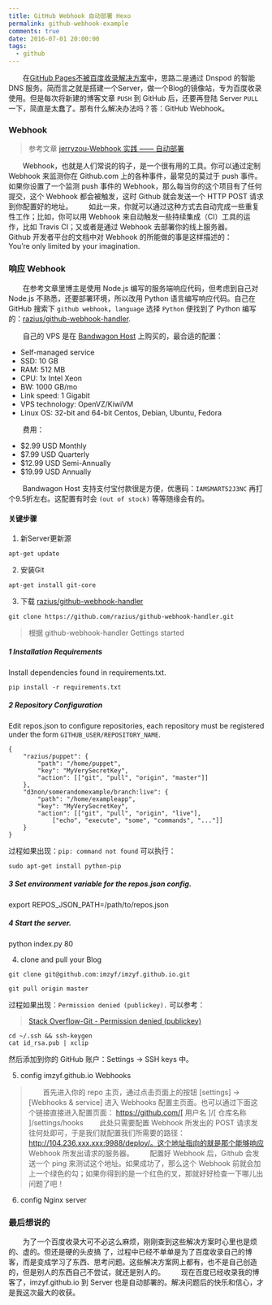 ```yaml
---
title: GitHub Webhook 自动部署 Hexo
permalink: github-webhook-example
comments: true
date: 2016-07-01 20:00:00
tags: 
  - github
---
```


&emsp;&emsp;在[GitHub Pages不被百度收录解决方案]()中，思路二是通过 Dnspod 的智能 DNS 服务。简而言之就是搭建一个Server，做一个Blog的镜像站，专为百度收录使用。但是每次将新建的博客文章 `PUSH` 到 GitHub 后，还要再登陆 Server `PULL` 一下，简直是太蠢了。那有什么解决办法吗？答：GitHub Webhook。
<!-- more -->
### Webhook

> 参考文章 [jerryzou-Webhook 实践 —— 自动部署](http://jerryzou.com/posts/webhook-practice/)

&emsp;&emsp;Webhook，也就是人们常说的钩子，是一个很有用的工具。你可以通过定制 Webhook 来监测你在 Github.com 上的各种事件，最常见的莫过于 push 事件。如果你设置了一个监测 push 事件的 Webhook，那么每当你的这个项目有了任何提交，这个 Webhook 都会被触发，这时 Github 就会发送一个 HTTP POST 请求到你配置好的地址。
&emsp;&emsp;如此一来，你就可以通过这种方式去自动完成一些重复性工作；比如，你可以用 Webhook 来自动触发一些持续集成（CI）工具的运作，比如 Travis CI；又或者是通过 Webhook 去部署你的线上服务器。
&emsp;&emsp;Github 开发者平台的文档中对 Webhook 的所能做的事是这样描述的：
&emsp;&emsp;You’re only limited by your imagination.


### 响应 Webhook
&emsp;&emsp;在参考文章里博主是使用 Node.js 编写的服务端响应代码，但考虑到自己对 Node.js 不熟悉，还要部署环境，所以改用 Python 语言编写响应代码。自己在 GitHub 搜索下 `github webhook`，`language` 选择 `Python` 便找到了 Python 编写的：[razius/github-webhook-handler](https://github.com/razius/github-webhook-handler).

&emsp;&emsp;自己的 VPS 是在 [Bandwagon Host](https://bandwagonhost.com/aff.php?aff=5403) 上购买的，最合适的配置：
- Self-managed service
- SSD: 10 GB
- RAM: 512 MB
- CPU: 1x Intel Xeon
- BW: 1000 GB/mo
- Link speed: 1 Gigabit
- VPS technology: OpenVZ/KiwiVM
- Linux OS: 32-bit and 64-bit Centos, Debian, Ubuntu, Fedora

&emsp;&emsp;费用：
- $2.99 USD Monthly
- $7.99 USD Quarterly
- $12.99 USD Semi-Annually
- $19.99 USD Annually

&emsp;&emsp;Bandwagon Host 支持支付宝付款很是方便，优惠码：`IAMSMART52J3NC` 再打个9.5折左右。这配置有时会 `(out of stock)` 等等随缘会有的。

#### 关键步骤
1. 新Server更新源

```
apt-get update
```
2. 安装Git

```
apt-get install git-core
```
3. 下载 [razius/github-webhook-handler](https://github.com/razius/github-webhook-handler)

```
git clone https://github.com/razius/github-webhook-handler.git
```

> 根据 github-webhook-handler Gettings started

##### 1 Installation Requirements
Install dependencies found in requirements.txt.
```
pip install -r requirements.txt
```
##### 2 Repository Configuration
Edit repos.json to configure repositories, each repository must be registered under the form  `GITHUB_USER/REPOSITORY_NAME`.
```
{
    "razius/puppet": {
        "path": "/home/puppet",
        "key": "MyVerySecretKey",
        "action": [["git", "pull", "origin", "master"]]
    },
    "d3non/somerandomexample/branch:live": {
        "path": "/home/exampleapp",
        "key": "MyVerySecretKey",
        "action": [["git", "pull", "origin", "live"],
            ["echo", "execute", "some", "commands", "..."]]
    }
}
```

过程如果出现：`pip: command not found` 可以执行：
```
sudo apt-get install python-pip
```

##### 3 Set environment variable for the repos.json config.
export REPOS_JSON_PATH=/path/to/repos.json
##### 4 Start the server.
python index.py 80

4. clone and pull your Blog

```
git clone git@github.com:imzyf/imzyf.github.io.git
```
```
git pull origin master
```
过程如果出现：`Permission denied (publickey).` 可以参考：

>[Stack Overflow-Git - Permission denied (publickey)](http://stackoverflow.com/questions/2643502/git-permission-denied-publickey)

```
cd ~/.ssh && ssh-keygen
cat id_rsa.pub | xclip
```
然后添加到你的 GitHub 账户：Settings -> SSH keys 中。

5. config imzyf.github.io Webhooks

> &emsp;&emsp;首先进入你的 repo 主页，通过点击页面上的按钮 [settings] -> [Webhooks & service] 进入 Webhooks 配置主页面。也可以通过下面这个链接直接进入配置页面：
> https://github.com/[ 用户名 ]/[ 仓库名称 ]/settings/hooks
> &emsp;&emsp;此处只需要配置 Webhook 所发出的 POST 请求发往何处即可，于是我们就配置我们所需要的路径：
> http://104.236.xxx.xxx:9988/deploy/。这个地址指向的就是那个能够响应 Webhook 所发出请求的服务器。
> &emsp;&emsp;配置好 Webhook 后，Github 会发送一个 ping 来测试这个地址。如果成功了，那么这个 Webhook 前就会加上一个绿色的勾；如果你得到的是一个红色的叉，那就好好检查一下哪儿出问题了吧！

6. config Nginx server

### 最后想说的
&emsp;&emsp;为了一个百度收录大可不必这么麻烦，刚刚查到这些解决方案时心里也是烦的、虚的。但还是硬的头皮搞 了，过程中已经不单单是为了百度收录自己的博客，而是变成学习了东西、思考问题。这些解决方案网上都有，也不是自己创造的，但是别人的东西自己不尝试，就还是别人的。
&emsp;&emsp;现在百度已经收录我的博客了，imzyf.github.io 到 Server 也是自动部署的。解决问题后的快乐和信心，才是我这次最大的收获。

